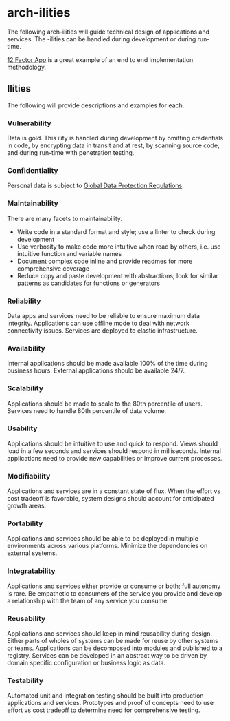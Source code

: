 # arch-ilities
The following arch-ilities will guide technical design of applications and services.  The -ilities can be handled during development or during run-time.

[12 Factor App](https://12factor.net/) is a great example of an end to end implementation methodology.

## Ilities
The following will provide descriptions and examples for each.

### Vulnerability
Data is gold.  This ility is handled during development by omitting credentials in code, by encrypting data in transit and at rest, by scanning source code, and during run-time with penetration testing.

### Confidentiality
Personal data is subject to [Global Data Protection Regulations](https://www.eugdpr.org/gdpr-faqs.html).

### Maintainability
There are many facets to maintainability.  
* Write code in a standard format and style; use a linter to check during development
* Use verbosity to make code more intuitive when read by others, i.e. use intuitive function and variable names
* Document complex code inline and provide readmes for more comprehensive coverage
* Reduce copy and paste development with abstractions; look for similar patterns as candidates for functions or generators

### Reliability
Data apps and services need to be reliable to ensure maximum data integrity.  Applications can use offline mode to deal with network connectivity issues.  Services are deployed to elastic infrastructure.

### Availability
Internal applications should be made available 100% of the time during business hours.  External applications should be available 24/7.

### Scalability
Applications should be made to scale to the 80th percentile of users.  Services need to handle 80th percentile of data volume.

### Usability
Applications should be intuitive to use and quick to respond.  Views should load in a few seconds and services should respond in milliseconds.  Internal applications need to provide new capabilities or improve current processes.  

### Modifiability
Applications and services are in a constant state of flux.  When the effort vs cost tradeoff is favorable, system designs should account for anticipated growth areas.

### Portability
Applications and services should be able to be deployed in multiple environments across various platforms.  Minimize the dependencies on external systems.

### Integratability
Applications and services either provide or consume or both; full autonomy is rare.  Be empathetic to consumers of the service you provide and develop a relationship with the team of any service you consume.

### Reusability
Applications and services should keep in mind reusability during design.  Either parts of wholes of systems can be made for reuse by other systems or teams.  Applications can be decomposed into modules and published to a registry.  Services can be developed in an abstract way to be driven by domain specific configuration or business logic as data.

### Testability
Automated unit and integration testing should be built into production applications and services.  Prototypes and proof of concepts need to use effort vs cost tradeoff to determine need for comprehensive testing.
